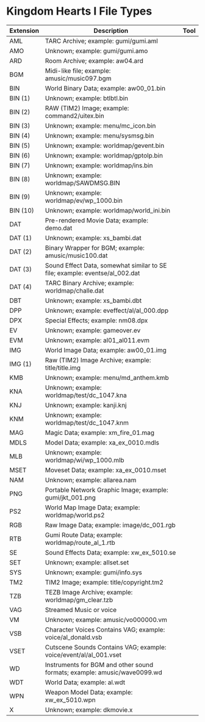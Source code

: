 # Kingdom Hearts I File Types

| Extension | Description | Tool |
|-----------|-------------|------|
| AML | TARC Archive; example: gumi/gumi.aml
| AMO | Unknown; example: gumi/gumi.amo
| ARD | Room Archive; example: aw04.ard
| BGM | Midi-like file; example: amusic/music097.bgm
| BIN | World Binary Data; example: aw00\_01.bin
| BIN (1) | Unknown; example: btlbtl.bin
| BIN (2) | RAW (TIM2) Image; example: command2/uitex.bin
| BIN (3) | Unknown; example: menu/mc\_icon.bin
| BIN (4) | Unknown; example: menu/sysmsg.bin
| BIN (5) | Unknown; example: worldmap/gevent.bin
| BIN (6) | Unknown; example: worldmap/gptolp.bin
| BIN (7) | Unknown; example: worldmap/ins.bin
| BIN (8) | Unknown; example: worldmap/SAWDMSG.BIN
| BIN (9) | Unknown; example: worldmap/ev/wp\_1000.bin
| BIN (10) | Unknown; example: worldmap/world\_ini.bin
| DAT | Pre-rendered Movie Data; example: demo.dat
| DAT (1) | Unknown; example: xs\_bambi.dat
| DAT (2) | Binary Wrapper for BGM; example: amusic/music100.dat
| DAT (3) | Sound Effect Data, somewhat similar to SE file; example: eventse/al\_002.dat
| DAT (4) | TARC Binary Archive; example: worldmap/challe.dat
| DBT | Unknown; example: xs\_bambi.dbt
| DPP | Unknown; example: eveffect/al/al\_000.dpp
| DPX | Special Effects; example: nm08.dpx
| EV | Unknown; example: gameover.ev
| EVM | Unknown; example: al01\_al011.evm
| IMG | World Image Data; example: aw00\_01.img
| IMG (1) | Raw (TIM2) Image Archive; example: title/title.img
| KMB | Unknown; example: menu/md\_anthem.kmb
| KNA | Unknown; example: worldmap/test/dc\_1047.kna
| KNJ | Unknown; example: kanji.knj
| KNM | Unknown; example: worldmap/test/dc\_1047.knm
| MAG | Magic Data; example: xm\_fire\_01.mag
| MDLS | Model Data; example: xa\_ex\_0010.mdls
| MLB | Unknown; example: worldmap/wi/wp\_1000.mlb
| MSET | Moveset Data; example: xa\_ex\_0010.mset
| NAM | Unknown; example: allarea.nam
| PNG | Portable Network Graphic Image; example: gumi/jkt\_001.png
| PS2 | World Map Image Data; example: worldmap/world.ps2
| RGB | Raw Image Data; example: image/dc\_001.rgb
| RTB | Gumi Route Data; example: worldmap/route\_al\_1.rtb
| SE | Sound Effects Data; example: xw\_ex\_5010.se
| SET | Unknown; example: allset.set
| SYS | Unknown; example: gumi/info.sys
| TM2 | TIM2 Image; example: title/copyright.tm2
| TZB | TEZB Image Archive; example: worldmap/gm\_clear.tzb
| VAG | Streamed Music or voice
| VM | Unknown; example: amusic/vo000000.vm
| VSB | Character Voices Contains VAG; example: voice/al\_donald.vsb 
| VSET | Cutscene Sounds Contains VAG; example: voice/event/al/al\_001.vset
| WD | Instruments for BGM and other sound formats; example: amusic/wave0099.wd
| WDT | World Data; example: al.wdt
| WPN | Weapon Model Data; example: xw\_ex\_5010.wpn
| X | Unknown; example: dkmovie.x

